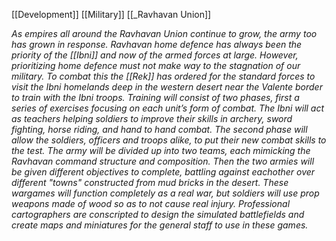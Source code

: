 [[Development]]
[[Military]]
[[_Ravhavan Union]]

*As empires all around the Ravhavan Union continue to grow, the army too has grown in response. Ravhavan home defence has always been the priority of the [[Ibni]] and now of the armed forces at large. However, prioritizing home defence must not make way to the stagnation of our military. To combat this the [[Rek]] has ordered for the standard forces to visit the Ibni homelands deep in the western desert near the Valente border to train with the Ibni troops. Training will consist of two phases, first a series of exercises focusing on each unit’s form of combat. The Ibni will act as teachers helping soldiers to improve their skills in archery, sword fighting, horse riding, and hand to hand combat. The second phase will allow the soldiers, officers and troops alike, to put their new combat skills to the test. The army will be divided up into two teams, each mimicking the Ravhavan command structure and composition. Then the two armies will be given different objectives to complete, battling against eachother over different "towns" constructed from mud bricks in the desert. These wargames will function completely as a real war, but soldiers will use prop weapons made of wood so as to not cause real injury. Professional cartographers are conscripted to design the simulated battlefields and create maps and miniatures for the general staff to use in these games.*